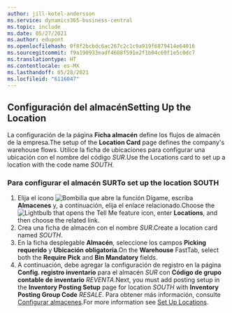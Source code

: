 ```yaml
---
author: jill-kotel-andersson
ms.service: dynamics365-business-central
ms.topic: include
ms.date: 05/27/2021
ms.author: edupont
ms.openlocfilehash: 0f8f2bcbdc6ac267c2c1c9a919f6879414e64016
ms.sourcegitcommit: f9a190933eadf4608f591e2f1b04c69f1e5c0dc7
ms.translationtype: HT
ms.contentlocale: es-MX
ms.lasthandoff: 05/28/2021
ms.locfileid: "6116047"
---
```

## <a name="setting-up-the-location"></a><span data-ttu-id="8a19b-101">Configuración del almacén</span><span class="sxs-lookup"><span data-stu-id="8a19b-101">Setting Up the Location</span></span>

<span data-ttu-id="8a19b-102">La configuración de la página **Ficha almacén** define los flujos de almacén de la empresa.</span><span class="sxs-lookup"><span data-stu-id="8a19b-102">The setup of the **Location Card** page defines the company's warehouse flows.</span></span> <span data-ttu-id="8a19b-103">Utilice la ficha de ubicaciones para configurar una ubicación con el nombre del código *SUR*.</span><span class="sxs-lookup"><span data-stu-id="8a19b-103">Use the Locations card to set up a location with the code name *SOUTH*.</span></span>

### <a name="to-set-up-the-location-south"></a><span data-ttu-id="8a19b-104">Para configurar el almacén SUR</span><span class="sxs-lookup"><span data-stu-id="8a19b-104">To set up the location SOUTH</span></span>

1. <span data-ttu-id="8a19b-105">Elija el icono ![Bombilla que abre la función Dígame](../media/ui-search/search_small.png "Dígame qué desea hacer"), escriba **Almacenes** y, a continuación, elija el enlace relacionado.</span><span class="sxs-lookup"><span data-stu-id="8a19b-105">Choose the ![Lightbulb that opens the Tell Me feature](../media/ui-search/search_small.png "Tell me what you want to do") icon, enter **Locations**, and then choose the related link.</span></span>  
2. <span data-ttu-id="8a19b-106">Crea una ficha de almacén con el nombre *SUR*.</span><span class="sxs-lookup"><span data-stu-id="8a19b-106">Create a location card named *SOUTH*.</span></span>  
3. <span data-ttu-id="8a19b-107">En la ficha desplegable **Almacén**, seleccione los campos **Picking requerido** y **Ubicación obligatoria**.</span><span class="sxs-lookup"><span data-stu-id="8a19b-107">On the **Warehouse** FastTab, select both the **Require Pick** and **Bin Mandatory** fields.</span></span>
4. <span data-ttu-id="8a19b-108">A continuación, debe agregar la configuración de registro en la página **Config. registro inventario** para el almacén *SUR* con **Código de grupo contable de inventario** *REVENTA*.</span><span class="sxs-lookup"><span data-stu-id="8a19b-108">Next, you must add posting setup in the **Inventory Posting Setup** page for location *SOUTH* with **Inventory Posting Group Code** *RESALE*.</span></span> <span data-ttu-id="8a19b-109">Para obtener más información, consulte [Configurar almacenes](../inventory-how-setup-locations.md).</span><span class="sxs-lookup"><span data-stu-id="8a19b-109">For more information see [Set Up Locations](../inventory-how-setup-locations.md).</span></span>
